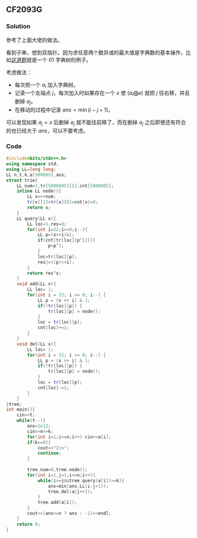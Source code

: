 ## CF2093G

### Solution

参考了上面大佬的做法。

看到子串，想到双指针。因为求任意两个数异或的最大值是字典数的基本操作，比如[这道题](https://loj.ac/p/10050)就是一个 01 字典树的例子。

考虑做法：

- 每次把一个 $a_i$ 加入字典树。
- 记录一个左端点 $j$，每次加入时如果存在一个 $x$ 使 $(a_i \bigoplus x)$ 就把 $j$ 往右移，并且删掉 $a_j$。
- 在移动的过程中记录 $ans=\min(i-j+1)$。

可以发现如果 $a_j=x$ 后删掉 $a_j$ 就不能往前移了，而在删掉 $a_j$ 之后即使还有符合的也已经大于 $ans$，可以不要考虑。



### Code

~~~cpp
#include<bits/stdc++.h>
using namespace std;
using LL=long long;
LL n,t,k,a[500005],ans;
struct trie{
	LL num=1,tr[5000005][2],cnt[5000005];
	inline LL node(){
		LL x=++num;
		tr[x][1]=tr[x][0]=cnt[x]=0;
		return x;
	}
	LL query(LL x){
		LL loc=1,res=0;
		for(int i=32;i>=0;i--){
			LL p=(x>>i)&1;
			if(cnt[tr[loc][p^1]]){
				p=p^1;
			}
			loc=tr[loc][p];
			res|=((p)<<i);
		}
		return res^x;
	}
	void add(LL x){
		LL loc= 1;
        for(int i = 32; i >= 0; i--) {
            LL p = (x >> i) & 1;
            if(!tr[loc][p]) {
                tr[loc][p] = node();
            }
            loc = tr[loc][p];
            cnt[loc]+=1;
        }
	}
	void del(LL x){
		LL loc= 1;
        for(int i = 32; i >= 0; i--) {
            LL p = (x >> i) & 1;
            if(!tr[loc][p]) {
                tr[loc][p] = node();
            }
            loc = tr[loc][p];
            cnt[loc]-=1;
        }
	}
}tree;
int main(){
	cin>>t;
	while(t--){
		ans=1e12;
		cin>>n>>k;
		for(int i=1;i<=n;i++) cin>>a[i];
		if(k==0){
			cout<<"1\n";
			continue;
		}
		
		tree.num=0,tree.node();
		for(int i=1,j=1;i<=n;i++){
			while(i>=j&&tree.query(a[i])>=k){
				ans=min(ans,LL(i-j+1));
				tree.del(a[j++]);
			}
			tree.add(a[i]);
		}
		cout<<(ans<=n ? ans : -1)<<endl;
	}
	return 0;
}


~~~